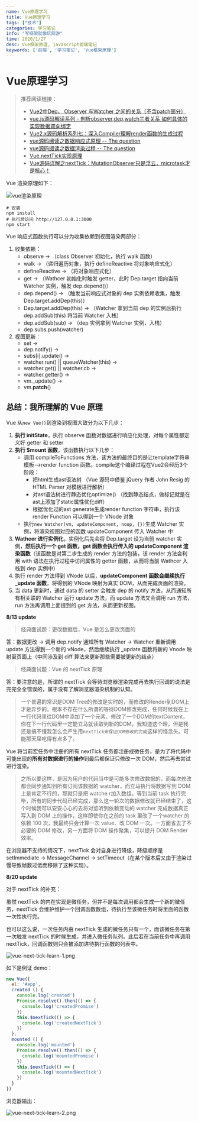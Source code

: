 ```yaml
---
name: Vue原理学习
title: Vue原理学习
tags: ["技术"]
categories: 学习笔记
info: "写框架就像玩网游"
time: 2020/1/27
desc: Vue框架原理, javascript前端笔记
keywords: ['前端', '学习笔记', 'Vue框架原理']
---
```


# Vue原理学习

> 推荐阅读链接：
> - [Vue2中Dep， Observer 与Watcher 之间的关系（不含patch部分）
>   ](https://github.com/AnnVoV/blog/blob/master/js/vue2%20Dep%20Observer%20%E4%B8%8E%20Watcher%E4%B9%8B%E9%97%B4%E7%9A%84%E5%85%B3%E8%81%94.md)
> - [vue.js源码解读系列 - 剖析observer,dep,watch三者关系 如何具体的实现数据双向绑定](https://blog.seosiwei.com/detail/24)
> - [Vue2.x源码解析系列七：深入Compiler理解render函数的生成过程](https://juejin.im/post/5b68fe48e51d4519125369b6)
> - [vue源码阅读之数据响应式原理 -- The question](https://juejin.im/post/5ce23e16e51d4510664d162c#heading-3)
> - [vue源码阅读之数据渲染过程 -- The question](https://juejin.im/post/5ce263bf518825645c34cd4e)
> - [Vue.nextTick实现原理](https://www.cnblogs.com/liuhao-web/p/8919623.html)
> - [Vue源码详解之nextTick：MutationObserver只是浮云，microtask才是核心！](https://github.com/Ma63d/vue-analysis/issues/6)

Vue 渲染原理如下：

![vue渲染原理](./images/vue-study.jpg)

```shell
# 安装
npm install
# 执行后访问 http://127.0.0.1:3000
npm start
```

Vue 响应式函数执行可以分为收集依赖到视图渲染两部分：

1. 收集依赖：
    - observe -> （class Observer 初始化，执行 walk 函数）
    - walk -> （递归遍历对象，执行 defineReactive 将对象响应式化）
    - defineReactive ->  （将对象响应式化）
    - get -> （Wathcer 初始化时触发 getter，此时 Dep.target 指向当前 Watcher 实例，触发 dep.depend()） 
    - dep.depend() -> （触发当前响应式对象的 dep 实例依赖收集，触发 Dep.target.addDep(this)） 
    - Dep.target.addDep(this) -> （Watcher 拿到当前 dep 的实例后执行 dep.addSub(this) 将当前 Watcher 入栈）
    - dep.addSub(sub) -> （dep 实例拿到 Watcher 实例，入栈）
    - dep.subs.push(watcher)
2. 视图更新：
    - set -> 
    - dep.notify() -> 
    - subs[i].update() -> 
    - watcher.run() || queueWatcher(this) -> 
    - watcher.get() || watcher.cb -> 
    - watcher.getter() -> 
    - vm._update() -> 
    - vm.__patch__()

## 总结：我所理解的 Vue 原理

Vue 从`new Vue()`到渲染到视图大致分为以下几步：

1. **执行 initState**，执行 observe 函数对数据进行响应化处理，对每个属性都定义好 getter 和 setter
2. **执行 $mount 函数**，该函数执行以下几步：
    - 调用 compileToFunctions 方法，该方法的最终目的是让template字符串模板——>render function 函数。compile这个编译过程在Vue2会经历3个阶段：
        - 把html生成ast语法树 （Vue 源码中借鉴 jQuery 作者 John Resig 的 HTML Parser 对模板进行解析）
        - 对ast语法树进行静态优化optimize() （找到静态结点，做标记就是在ast上添加了static属性优化diff）
        - 根据优化过的ast generate生成render function 字符串，执行该 render Function 可以得到一个 VNode 对象
    - 执行`new Watcher(vm, updateComponent, noop, {})`生成 Watcher 实例，将渲染视图对应的函数 updateComponent 传入 Watcher 中
3. **Wathcer 进行实例化**，实例化后先会将 Dep.target 设为当前 watcher 实例，**然后执行一个 get 函数，get 函数会执行传入的 updateComponent 渲染函数**（该函数是对第二步生成的 render 方法的包装，该 render 方法会利用 with 语法在执行过程中访问属性的 getter 函数，从而将当前 Wathcer 入栈到 dep 实例中）
4. 执行 render 方法得到 VNode 以后，**updateComponent 函数会继续执行 _update 函数**，将得到的 VNode 映射为真实 DOM，从而完成页面的渲染。
5. 当 data 更新时，通过 data 的 setter 会触发 dep 的 notify 方法，从而通知所有相关联的 Watcher 运行 update 方法，而 update 方法又会调用 run 方法，run 方法再调用上面提到的 get 方法，从而更新视图。



**8/13 update**

> 经典面试题：更改数据后，Vue 是怎么更改页面的

答：数据更改 -> 调用 dep.notify 通知所有 Watcher -> Watcher 重新调用 update 方法得到一个新的 vNode，然后继续执行 _update 函数将新的 Vnode 映射至页面上（中间涉及到 diff 算法来更新那些需要被更新的结点）

> 经典面试题：Vue 的 nextTick 原理

答：要注意的是，所谓的 nextTick 会等待浏览器渲染完成再去执行回调的说法是完完全全错误的，属于没有了解浏览器渲染机制的认知。

> 一个普遍的常识是DOM Tree的修改是实时的，而修改的Render到DOM上才是异步的。根本不存在什么所谓的等待DOM修改完成，任何时候我在上一行代码里往DOM中添加了一个元素、修改了一个DOM的textContent，你在下一行代码里一定能立马就读取到新的DOM，我知道这个理。但是我还是搞不懂我怎么会产生用`nextTick来保证DOM修改的完成`这样的怪念头。可能那天屎吃得有点多了。

Vue 将当前宏任务中注册的所有 nextTick 任务都注册成微任务，是为了将代码中可能出现的**所有对数据进行的操作**到最后都保证只修改一次 DOM，然后再去尝试进行渲染。

> 之所以要这样，是因为用户的代码当中是可能多次修改数据的，而每次修改都会同步通知到所有订阅该数据的 watcher，而立马执行将数据写到 DOM 上是肯定不行的，那就只是把 watche r加入数组。等到当前 task 执行完毕，所有的同步代码已经完成，那么这一轮次的数据修改就已经结束了，这个时候我可以安安心心的去将对监听到依赖变动的 watcher 完成数据真正写入到 DOM 上的操作，这样即使你在之前的 task 里改了一个watcher 的依赖 100 次，我最终只会计算一次 value、改 DOM 一次。一方面省去了不必要的 DOM 修改，另一方面将 DOM 操作聚集，可以提升 DOM Render 效率。

在浏览器不支持的情况下，nextTick 会对自身进行降级，降级顺序是 setImmediate -> MessageChannel -> setTimeout（在某个版本后又由于渲染过慢导致帧数过低而移除了这种实现）。

**8/20 update**

对于 nextTick 的补充：

虽然 nextTick 的内在实现是微任务，但并不是每次调用都会生成一个新的微任务，nextTick 会维护维护一个回调函数数组，待执行至该微任务时将里面的函数一次性执行完。

也可以这么说，一次任务内由 nextTick 生成的微任务只有一个，而该微任务在第一次触发 nextTick 的时候生成，并进入微任务队列。此后若在当前任务中再调用 nextTick，回调函数则只会被添加进待执行函数的列表中。

![vue-next-tick-learn-1.png](./images/vue-next-tick-learn-1.png)

如下是例证 demo：

```javascript
new Vue({
  el: '#app',
  created () {
    console.log('created')
    Promise.resolve().then(() => {
      console.log('createdPromise')
    })
    this.$nextTick(() => {
      console.log('createdNextTick')
    })
  },
  mounted () {
    console.log('mounted')
    Promise.resolve().then(() => {
      console.log('mountedPromise')
    })
    this.$nextTick(() => {
      console.log('mountedNextTick')
    })
  }
})
```

浏览器输出：

![vue-next-tick-learn-2.png](./images/vue-next-tick-learn-2.png)

